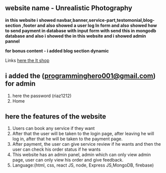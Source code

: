 ## website name - Unrealistic Photography

**in this website i showed navbar,banner,service-part,testomonial,blog-section ,footer and also showed a user log In form and also showed how to send payment in database  with   input form with send this in mongodb database and also i showed the in this website and i showed admin pannel**

**for bonus content - i added blog section dynamic**

Links [here the It shop](https://true-log-in-form.web.app/)

## i added the (programminghero001@gmail.com) for admin 
1. here the password (riaz1212)
1. Home



## here the features of the website

1. Users can book any service if they want
1. After that the user will be taken to the login page, after leaving he will log in, after that he will be taken to the payment page.
1. After payment, the user can give service review if he wants  and then the user can check his order status if he wants
1. This website has an admin panel, admin which can only view admin page, user can only view his order and give feedback.
1. Language:(html, css, react JS, node, Express JS,MongoDB, firebase)
